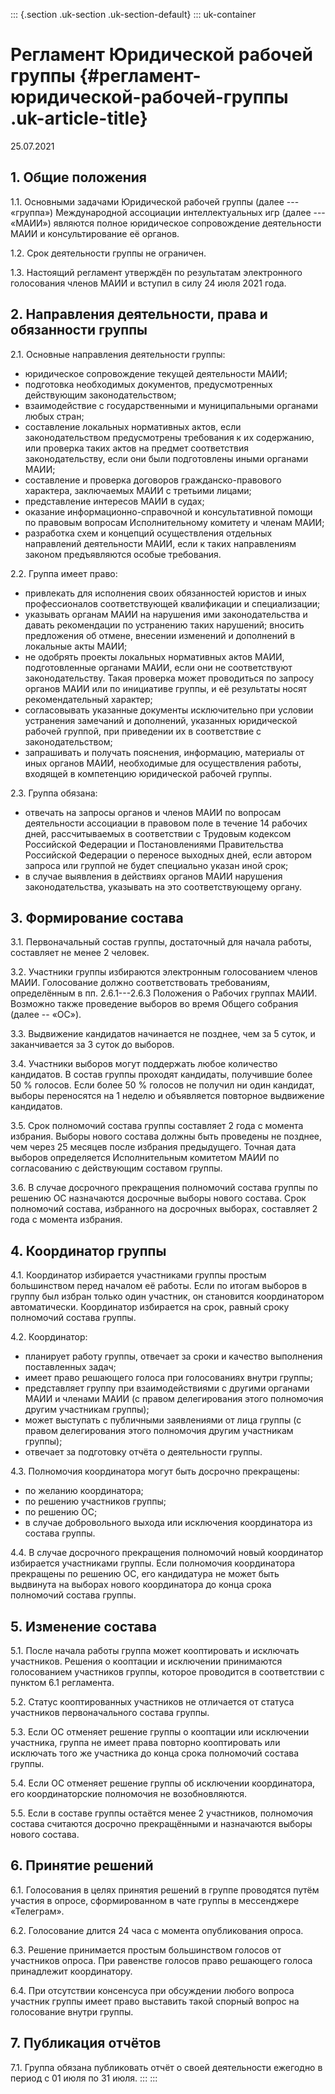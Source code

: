 ::: {.section .uk-section .uk-section-default}
::: uk-container
# Регламент Юридической рабочей группы {#регламент-юридической-рабочей-группы .uk-article-title}

25.07.2021

## 1. Общие положения

1.1. Основными задачами Юридической рабочей группы (далее --- «группа»)
Международной ассоциации интеллектуальных игр (далее --- «МАИИ»)
являются полное юридическое сопровождение деятельности МАИИ и
консультирование её органов.

1.2. Срок деятельности группы не ограничен.

1.3. Настоящий регламент утверждён по результатам электронного
голосования членов МАИИ и вступил в силу 24 июля 2021 года.

## 2. Направления деятельности, права и обязанности группы

2.1. Основные направления деятельности группы:

-   юридическое сопровождение текущей деятельности МАИИ;
-   подготовка необходимых документов, предусмотренных действующим
    законодательством;
-   взаимодействие с государственными и муниципальными органами любых
    стран;
-   составление локальных нормативных актов, если законодательством
    предусмотрены требования к их содержанию, или проверка таких актов
    на предмет соответствия законодательству, если они были подготовлены
    иными органами МАИИ;
-   составление и проверка договоров гражданско-правового характера,
    заключаемых МАИИ с третьими лицами;
-   представление интересов МАИИ в судах;
-   оказание информационно-справочной и консультативной помощи по
    правовым вопросам Исполнительному комитету и членам МАИИ;
-   разработка схем и концепций осуществления отдельных направлений
    деятельности МАИИ, если к таких направлениям законом предъявляются
    особые требования.

2.2. Группа имеет право:

-   привлекать для исполнения своих обязанностей юристов и иных
    профессионалов соответствующей квалификации и специализации;
-   указывать органам МАИИ на нарушения ими законодательства и давать
    рекомендации по устранению таких нарушений; вносить предложения об
    отмене, внесении изменений и дополнений в локальные акты МАИИ;
-   не одобрять проекты локальных нормативных актов МАИИ, подготовленные
    органами МАИИ, если они не соответствуют законодательству. Такая
    проверка может проводиться по запросу органов МАИИ или по инициативе
    группы, и её результаты носят рекомендательный характер;
-   согласовывать указанные документы исключительно при условии
    устранения замечаний и дополнений, указанных юридической рабочей
    группой, при приведении их в соответствие с законодательством;
-   запрашивать и получать пояснения, информацию, материалы от иных
    органов МАИИ, необходимые для осуществления работы, входящей в
    компетенцию юридической рабочей группы.

2.3. Группа обязана:

-   отвечать на запросы органов и членов МАИИ по вопросам деятельности
    ассоциации в правовом поле в течение 14 рабочих дней, рассчитываемых
    в соответствии с Трудовым кодексом Российской Федерации и
    Постановлениями Правительства Российской Федерации о переносе
    выходных дней, если автором запроса или группой не будет специально
    указан иной срок;
-   в случае выявления в действиях органов МАИИ нарушения
    законодательства, указывать на это соответствующему органу.

## 3. Формирование состава

3.1. Первоначальный состав группы, достаточный для начала работы,
составляет не менее 2 человек.

3.2. Участники группы избираются электронным голосованием членов МАИИ.
Голосование должно соответствовать требованиям, определённым в пп.
2.6.1---2.6.3 Положения о Рабочих группах МАИИ. Возможно также
проведение выборов во время Общего собрания (далее -- «ОС»).

3.3. Выдвижение кандидатов начинается не позднее, чем за 5 суток, и
заканчивается за 3 суток до выборов.

3.4. Участники выборов могут поддержать любое количество кандидатов. В
состав группы проходят кандидаты, получившие более 50 % голосов. Если
более 50 % голосов не получил ни один кандидат, выборы переносятся на 1
неделю и объявляется повторное выдвижение кандидатов.

3.5. Срок полномочий состава группы составляет 2 года с момента
избрания. Выборы нового состава должны быть проведены не позднее, чем
через 25 месяцев после избрания предыдущего. Точная дата выборов
определяется Исполнительным комитетом МАИИ по согласованию с действующим
составом группы.

3.6. В случае досрочного прекращения полномочий состава группы по
решению ОС назначаются досрочные выборы нового состава. Срок полномочий
состава, избранного на досрочных выборах, составляет 2 года с момента
избрания.

## 4. Координатор группы

4.1. Координатор избирается участниками группы простым большинством
перед началом её работы. Если по итогам выборов в группу был избран
только один участник, он становится координатором автоматически.
Координатор избирается на срок, равный сроку полномочий состава группы.

4.2. Координатор:

-   планирует работу группы, отвечает за сроки и качество выполнения
    поставленных задач;
-   имеет право решающего голоса при голосованиях внутри группы;
-   представляет группу при взаимодействиями с другими органами МАИИ и
    членами МАИИ (с правом делегирования этого полномочия другим
    участникам группы);
-   может выступать с публичными заявлениями от лица группы (с правом
    делегирования этого полномочия другим участникам группы);
-   отвечает за подготовку отчёта о деятельности группы.

4.3. Полномочия координатора могут быть досрочно прекращены:

-   по желанию координатора;
-   по решению участников группы;
-   по решению ОС;
-   в случае добровольного выхода или исключения координатора из состава
    группы.

4.4. В случае досрочного прекращения полномочий новый координатор
избирается участниками группы. Если полномочия координатора прекращены
по решению ОС, его кандидатура не может быть выдвинута на выборах нового
координатора до конца срока полномочий состава группы.

## 5. Изменение состава

5.1. После начала работы группа может кооптировать и исключать
участников. Решения о кооптации и исключении принимаются голосованием
участников группы, которое проводится в соответствии с пунктом 6.1
регламента.

5.2. Статус кооптированных участников не отличается от статуса
участников первоначального состава группы.

5.3. Если ОС отменяет решение группы о кооптации или исключении
участника, группа не имеет права повторно кооптировать или исключать
того же участника до конца срока полномочий состава группы.

5.4. Если ОС отменяет решение группы об исключении координатора, его
координаторские полномочия не возобновляются.

5.5. Если в составе группы остаётся менее 2 участников, полномочия
состава считаются досрочно прекращёнными и назначаются выборы нового
состава.

## 6. Принятие решений

6.1. Голосования в целях принятия решений в группе проводятся путём
участия в опросе, сформированном в чате группы в мессенджере «Телеграм».

6.2. Голосование длится 24 часа с момента опубликования опроса.

6.3. Решение принимается простым большинством голосов от участников
опроса. При равенстве голосов право решающего голоса принадлежит
координатору.

6.4. При отсутствии консенсуса при обсуждении любого вопроса участник
группы имеет право выставить такой спорный вопрос на голосование внутри
группы.

## 7. Публикация отчётов

7.1. Группа обязана публиковать отчёт о своей деятельности ежегодно в
период с 01 июля по 31 июля.
:::
:::
